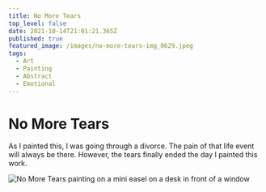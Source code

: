 ```yaml
---
title: No More Tears
top_level: false
date: 2021-10-14T21:01:21.365Z
published: true
featured_image: /images/no-more-tears-img_0629.jpeg
tags:
  - Art
  - Painting
  - Abstract
  - Emotional
---
```

# No More Tears

As I painted this, I was going through a divorce. The pain of that life event will always be there. However, the tears finally ended the day I painted this work.

![No More Tears painting on a mini easel on a desk in front of a window](/images/no-more-tears-img_0631.jpeg "No More Tears painting on a mini easel on a desk in front of a window")
